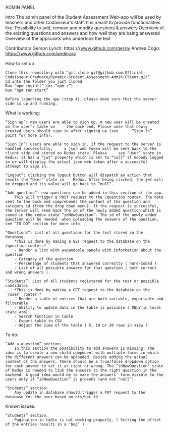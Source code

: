 ADMIN PANEL

Intro
    The admin panel of the Student Assessment Web-app will be used by teachers and other Codaisseur's staff. It is meant to provide functionalities like:
    Possibility to add, remove and modify questions & answers
    Overview of the existing questions and answers and how well they are being answered 
    Overview of the applicants who undertook the test 

Contributors
    Gerson Lynch: https:///www.github.com/gersly
    Andrea Cogo: https://www.github.com/anderara

How to set up

    Clone this repository with “git clone git@github.com:Official-Codaisseur-Graduate/Dynamic-Student-Assessment-Admin-Client.git”
    Cd into the folder you just cloned
    Run “npm install” (or “npm i”)
    Run “npm run start”

    Before launching the app (step 4), please make sure that the server side is up and running.

What is working:

    “Sign up”: new users are able to sign up. A new user will be created on the user’s table on     the back end. Please note that newly created users should sign in after signing up (see      “Sign In” point for more info).

    “Sign In”: users are able to sign in. If the request to the server is handled successfully,     a json web token will be sent back to the client side and stored on Redux state. Please     see “User” state in Redux: it has a “jwt” property which is set to “null” if nobody logged    in or will display the actual json web token after a successful attempt to sign in.

    “Logout”: clicking the logout button will dispatch an action that resets the “User” state in    Redux. After being clicked, the jwt will be dropped and its value will go back to “null”. 

    “Add question”: new questions can be added in this section of the app.
        This will trigger a POST request to the /question router. The data sent to the back end comprehends the content of the question and category id (from the drop down menu). If the request is successful, the server will send back the id of the newly added question which is saved in the redux state “idNewQuestion”. The id of the newly added question will be needed  when uploading the answers of the question, see “TO DO” section for more info.

    “Questions”: List of all questions for the test stored in the database.
        *This is done by making a GET request to the database on the /question router.*
        - Render a list with expandable panels with information about the question
        - Category of the question
        - Percentage of students that answered correctly ( hard-coded )
        - List of all possible answers for that question ( both correct and wrong answers ).

    “Students”: List of all students registered for the test or possible candidates
        *This is done by making a GET request to the database on the `/user` router.*
        - Render a table of entries that are both sortable, exportable and filterable
        - Ability to update data in the table is possible ( ONLY in local state atm).
        - Search function in table 
        - Export table to CSV
        - Adjust the view of the table ( 5, 10 or 20 rows in view )


To do:

    “Add a question” section:
        In this section the possibility to add answers is missing. The idea is to create a new child component with multiple forms in which the different answers can be uploaded. Beside adding the actual content of the answers, there should be a true/false dropdown option for each answer to set it as right or wrong. The “idNewQuestion” state of Redux is needed to link the answers to the right question in the backend. A good idea would be to make the answers’ form visible to the users only if “idNewQuestion” is present (and not “null”).

    “Students” section:
        Any update in database should trigger a PUT request to the database for the user based on his/her id 


Known issues:

    “Students” section:
        Pagination in table is not working properly. ( Setting the offset of the entries results in a ‘bug’ )
